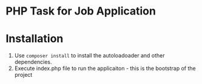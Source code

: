 # PHP Task for Job Application

# Installation
1) Use `composer install` to install the autoloadoader and other dependencies.
2) Execute index.php file to run the applicaiton - this is the bootstrap of the project